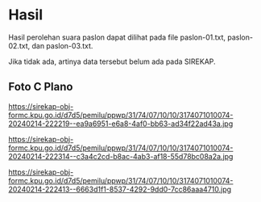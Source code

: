 # Hasil

Hasil perolehan suara paslon dapat dilihat pada file paslon-01.txt, paslon-02.txt, dan paslon-03.txt.

Jika tidak ada, artinya data tersebut belum ada pada SIREKAP.

## Foto C Plano

https://sirekap-obj-formc.kpu.go.id/d7d5/pemilu/ppwp/31/74/07/10/10/3174071010074-20240214-222219--ea9a6951-e6a8-4af0-bb63-ad34f22ad43a.jpg

https://sirekap-obj-formc.kpu.go.id/d7d5/pemilu/ppwp/31/74/07/10/10/3174071010074-20240214-222314--c3a4c2cd-b8ac-4ab3-af18-55d78bc08a2a.jpg

https://sirekap-obj-formc.kpu.go.id/d7d5/pemilu/ppwp/31/74/07/10/10/3174071010074-20240214-222413--6663d1f1-8537-4292-9dd0-7cc86aaa4710.jpg
